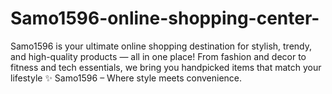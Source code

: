 # Samo1596-online-shopping-center-
Samo1596 is your ultimate online shopping destination for stylish, trendy, and high-quality products — all in one place! From fashion and decor to fitness and tech essentials, we bring you handpicked items that match your lifestyle ✨ Samo1596 – Where style meets convenience.
